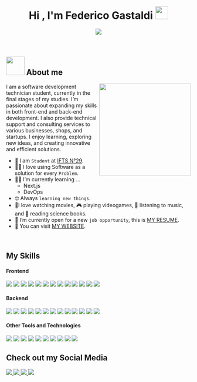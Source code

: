<h1 align="center">Hi , I'm Federico Gastaldi <img src="https://media.giphy.com/media/hvRJCLFzcasrR4ia7z/giphy.gif" width="35"></h1>
<p align="center">
  <a href="https://github.com/DenverCoder1/readme-typing-svg"><img src="https://readme-typing-svg.herokuapp.com?font=Time+New+Roman&color=%23C8BE25&size=25&center=true&vCenter=true&width=600&height=100&lines=Software+Developer;Desarrollador+de+Software;I+love+Programming+and+Design;Me+encanta+la+Programacion+y+el+Diseño;Always+learning+new+things;Siempre+aprendiendo+cosas+nuevas"></a>
</p>




<br>



	
## <picture><img src = "https://github.com/7oSkaaa/7oSkaaa/blob/main/Images/about_me.gif?raw=true" width = 50px></picture> About me

<picture> <img align="right" src="https://github.com/7oSkaaa/7oSkaaa/blob/main/Images/Right_Side.gif?raw=true" width = 250px></picture>

I am a software development technician student, currently in the final stages of my studies. I’m passionate about expanding my skills in both front-end and back-end development. I also provide technical support and consulting services to various businesses, shops, and startups. I enjoy learning, exploring new ideas, and creating innovative and efficient solutions.

- :school: I am  `Student` at [IFTS N°29](https://ifts29.com.ar/).
- :technologist: I love using Software as a solution for every `Problem`.
- :student: I’m currently learning ...
  - Next.js
  - DevOps
- :nerd_face: Always `learning new things`.
- 🎥I love watching movies, 🎮 playing videogames, 🎵 listening to music, and 📖 reading science books.
- :thinking: I’m currently open for a new `job opportunity`, this is [MY RESUME](http://lnkiy.in/Ahmed_Hossam_Resume).
- 💜 You can visit [MY WEBSITE](https://fedegastaldi.netlify.app/).
<br>


## My Skills 

<h4> Frontend </h4>
<span> 
  <img src="https://img.shields.io/badge/HTML5-E34F26?style=for-the-badge&logo=html5&logoColor=white">
  <img src="https://img.shields.io/badge/CSS3-1572B6?style=for-the-badge&logo=css3&logoColor=white">
  <img src="https://img.shields.io/badge/JavaScript-F7DF1E?style=for-the-badge&logo=javascript&logoColor=black">
  <img src= "https://img.shields.io/badge/typescript-%23007ACC.svg?style=for-the-badge&logo=typescript&logoColor=white">
  
  <img src= "https://img.shields.io/badge/angular-%23DD0031.svg?style=for-the-badge&logo=angular&logoColor=white">
  <img src= "https://img.shields.io/badge/astro-%232C2052.svg?style=for-the-badge&logo=astro&logoColor=white">
  <img src= "https://img.shields.io/badge/bootstrap-%238511FA.svg?style=for-the-badge&logo=bootstrap&logoColor=white">
  
  <img src= "https://img.shields.io/badge/Next-black?style=for-the-badge&logo=next.js&logoColor=white">
  
  <img src= "https://img.shields.io/badge/react-%2320232a.svg?style=for-the-badge&logo=react&logoColor=%2361DAFB">
  <img src= "https://img.shields.io/badge/styled--components-DB7093?style=for-the-badge&logo=styled-components&logoColor=white">
  <img src= "https://img.shields.io/badge/tailwindcss-%2338B2AC.svg?style=for-the-badge&logo=tailwind-css&logoColor=white">
  <img src= "https://img.shields.io/badge/vite-%23646CFF.svg?style=for-the-badge&logo=vite&logoColor=white">
  
  <img src= "https://img.shields.io/badge/kotlin-%237F52FF.svg?style=for-the-badge&logo=kotlin&logoColor=white">
  
</span>

<h4> Backend </h4>
<span>
	<img src="https://img.shields.io/badge/Java-ED8B00?style=for-the-badge&logo=java&logoColor=white">
 	<img src="https://img.shields.io/badge/c%23-%23239120.svg?style=for-the-badge&logo=csharp&logoColor=white">
	<img src= "https://img.shields.io/badge/.NET-5C2D91?style=for-the-badge&logo=.net&logoColor=white">
  	<img src="https://img.shields.io/badge/python-3670A0?style=for-the-badge&logo=python&logoColor=ffdd54">
   	<img src= "https://img.shields.io/badge/node.js-6DA55F?style=for-the-badge&logo=node.js&logoColor=white">
    	<img src= "https://img.shields.io/badge/django-%23092E20.svg?style=for-the-badge&logo=django&logoColor=white">
  	<img src= "https://img.shields.io/badge/express.js-%23404d59.svg?style=for-the-	badge&logo=express&logoColor=%2361DAFB">
   	<img src= "https://img.shields.io/badge/kotlin-%237F52FF.svg?style=for-the-badge&logo=kotlin&logoColor=white">
   	<img src="https://img.shields.io/badge/MySQL-00000F?style=for-the-badge&logo=mysql&logoColor=white">
  	<img src="https://img.shields.io/badge/firebase-a08021?style=for-the-badge&logo=firebase&logoColor=ffcd34">
  	<img src="https://img.shields.io/badge/MongoDB-%234ea94b.svg?style=for-the-badge&logo=mongodb&logoColor=white">
  	<img src="https://img.shields.io/badge/postgres-%23316192.svg?style=for-the-badge&logo=postgresql&logoColor=white">
  	<img src="https://img.shields.io/badge/sqlite-%2307405e.svg?style=for-the-badge&logo=sqlite&logoColor=white">
</span>


<h4> Other Tools and Technologies </h4>
<span>
  <img src="https://img.shields.io/badge/Git-F05032?style=for-the-badge&logo=git&logoColor=white">
  <img src="https://img.shields.io/badge/jira-%230A0FFF.svg?style=for-the-badge&logo=jira&logoColor=white">
  <img src="https://img.shields.io/badge/Notion-%23000000.svg?style=for-the-badge&logo=notion&logoColor=white">
  <img src="https://img.shields.io/badge/Trello-%23026AA7.svg?style=for-the-badge&logo=Trello&logoColor=white">
  <img src="https://img.shields.io/badge/figma-%23F24E1E.svg?style=for-the-badge&logo=figma&logoColor=white">
  <img src="https://img.shields.io/badge/Canva-%2300C4CC.svg?style=for-the-badge&logo=Canva&logoColor=white">
  
  <img src="https://img.shields.io/badge/Postman-FF6C37?style=for-the-badge&logo=postman&logoColor=white">
  <img src="https://img.shields.io/badge/AWS-%23FF9900.svg?style=for-the-badge&logo=amazon-aws&logoColor=white">
  <img src="https://img.shields.io/badge/azure-%230072C6.svg?style=for-the-badge&logo=microsoftazure&logoColor=white">
  <img src="https://img.shields.io/badge/vercel-%23000000.svg?style=for-the-badge&logo=vercel&logoColor=white">


## Check out my Social Media

<a href= "https://www.instagram.com/fedev___/">
    <img src="https://img.shields.io/badge/Instagram-%23E4405F.svg?style=for-the-badge&logo=Instagram&logoColor=white">
</a>
<a href="https://x.com/Fedev__" >
  <img src="https://img.shields.io/badge/X-%23000000.svg?style=for-the-badge&logo=X&logoColor=white" >
</a>
<a href="" >
  <img src="https://img.shields.io/badge/Gmail-D14836?style=for-the-badge&logo=gmail&logoColor=white">
</a>
<a href="https://www.linkedin.com/in/fedegastaldi/">
  <img src="https://img.shields.io/badge/linkedin-%230077B5.svg?style=for-the-badge&logo=linkedin&logoColor=white" >
</a>


